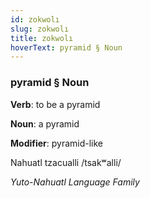 ```yaml
---
id: zokwolı
slug: zokwolı
title: zokwolı
hoverText: pyramid § Noun
---
```


### pyramid § Noun

**Verb**: to be a pyramid

**Noun**: a pyramid

**Modifier**: pyramid-like

Nahuatl tzacualli /tsakʷalli/

*Yuto-Nahuatl Language Family*